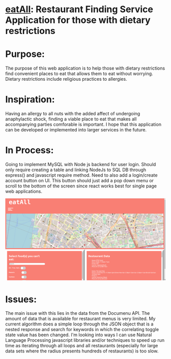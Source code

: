 # [eatAll](https://eatall-app.herokuapp.com/): Restaurant Finding Service Application for those with dietary restrictions

# Purpose:

The purpose of this web application is to help those with dietary restrictions find convenient places to eat that allows them to eat without worrying. Dietary restrictions include religious practices to allergies.


# Inspiration:

Having an allergy to all nuts with the added affect of undergoing anaphylactic shock, finding a viable place to eat that makes all accompanying parties comforable is important. I hope that this application can be developed or implemented into larger services in the future. 

# In Process:
Going to implement MySQL with Node js backend for user login. Should only require creating a table and linking NodeJs to SQL DB through express() and javascript
require method. Need to also add a login/create account button on UI. This button should just add a pop down menu or scroll to the bottom of the screen since
react works best for single page web applications. 

![Screenshot](sc.png)



# Issues:

The main issue with this lies in the data from the Documenu API. The amount of data that is available for restaurant menus is very limited. My current algorithm does a simple loop through the JSON object that is a nested response and search for keywords in which the correlating toggle state value has been changed. I'm looking into ways I can use Natural Language Processing javascript libraries and/or techniques to speed up run time as iterating through all loops and all restaurants (especially for large data sets where the radius presents hundreds of restaurants) is too slow. 
